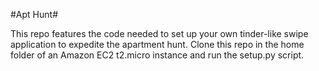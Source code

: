 #Apt Hunt#

This repo features the code needed to set up your own tinder-like swipe application to expedite the apartment hunt. Clone this repo in the home folder of an Amazon EC2 t2.micro instance and run the setup.py script.
